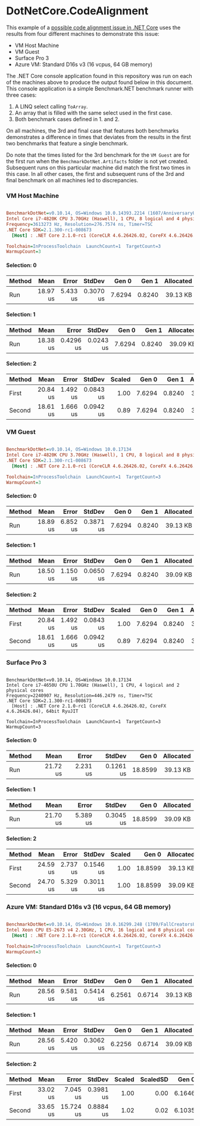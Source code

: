 ﻿# DotNetCore.CodeAlignment

This example of a [possible code alignment issue in .NET Core](https://github.com/dotnet/coreclr/issues/17932) uses the results from four different machines to demonstrate this issue:

- VM Host Machine
- VM Guest
- Surface Pro 3
- Azure VM: Standard D16s v3 (16 vcpus, 64 GB memory)

The .NET Core console application found in this repository was run on each of the machines above to produce the output found below in this document. This console application is a simple Benchmark.NET benchmark runner with three cases:

1. A LINQ select calling `ToArray`.
1. An array that is filled with the same select used in the first case.
1. Both benchmark cases defined in 1. and 2.

On all machines, the 3rd and final case that features both benchmarks demonstrates a difference in times that deviates from the results in the first two benchmarks that feature a single benchmark. 

Do note that the times listed for the 3rd benchmark for the `VM Guest` are for the first run when the `BenchmarkDotNet.Artifacts` folder is not yet created.  Subsequent runs on this particular machine did match the first two times in this case.  In all other cases, the first and subsequent runs of the 3rd and final benchmark on all machines led to discrepancies.

### VM Host Machine

``` ini

BenchmarkDotNet=v0.10.14, OS=Windows 10.0.14393.2214 (1607/AnniversaryUpdate/Redstone1)
Intel Core i7-4820K CPU 3.70GHz (Haswell), 1 CPU, 8 logical and 4 physical cores
Frequency=3613273 Hz, Resolution=276.7574 ns, Timer=TSC
.NET Core SDK=2.1.300-rc1-008673
  [Host] : .NET Core 2.1.0-rc1 (CoreCLR 4.6.26426.02, CoreFX 4.6.26426.04), 64bit RyuJIT

Toolchain=InProcessToolchain  LaunchCount=1  TargetCount=3
WarmupCount=3

```

#### Selection: 0

| Method |     Mean |    Error |    StdDev |  Gen 0 |  Gen 1 | Allocated |
|------- |---------:|---------:|----------:|-------:|-------:|----------:|
|    Run | 18.97 us | 5.433 us | 0.3070 us | 7.6294 | 0.8240 |  39.13 KB |

#### Selection: 1

| Method |     Mean |     Error |    StdDev |  Gen 0 |  Gen 1 | Allocated |
|------- |---------:|----------:|----------:|-------:|-------:|----------:|
|    Run | 18.38 us | 0.4296 us | 0.0243 us | 7.6294 | 0.8240 |  39.09 KB |

#### Selection: 2

| Method |     Mean |    Error |    StdDev | Scaled |  Gen 0 |  Gen 1 | Allocated |
|------- |---------:|---------:|----------:|-------:|-------:|-------:|----------:|
|  First | 20.84 us | 1.492 us | 0.0843 us |   1.00 | 7.6294 | 0.8240 |  39.13 KB |
| Second | 18.61 us | 1.666 us | 0.0942 us |   0.89 | 7.6294 | 0.8240 |  39.09 KB |

### VM Guest

``` ini

BenchmarkDotNet=v0.10.14, OS=Windows 10.0.17134
Intel Core i7-4820K CPU 3.70GHz (Haswell), 1 CPU, 8 logical and 8 physical cores
.NET Core SDK=2.1.300-rc1-008673
  [Host] : .NET Core 2.1.0-rc1 (CoreCLR 4.6.26426.02, CoreFX 4.6.26426.04), 64bit RyuJIT

Toolchain=InProcessToolchain  LaunchCount=1  TargetCount=3
WarmupCount=3

```

#### Selection: 0

| Method |     Mean |    Error |    StdDev |  Gen 0 |  Gen 1 | Allocated |
|------- |---------:|---------:|----------:|-------:|-------:|----------:|
|    Run | 18.89 us | 6.852 us | 0.3871 us | 7.6294 | 0.8240 |  39.13 KB |

#### Selection: 1

| Method |     Mean |    Error |    StdDev |  Gen 0 |  Gen 1 | Allocated |
|------- |---------:|---------:|----------:|-------:|-------:|----------:|
|    Run | 18.50 us | 1.150 us | 0.0650 us | 7.6294 | 0.8240 |  39.09 KB |

#### Selection: 2

| Method |     Mean |    Error |    StdDev | Scaled |  Gen 0 |  Gen 1 | Allocated |
|------- |---------:|---------:|----------:|-------:|-------:|-------:|----------:|
|  First | 20.84 us | 1.492 us | 0.0843 us |   1.00 | 7.6294 | 0.8240 |  39.13 KB |
| Second | 18.61 us | 1.666 us | 0.0942 us |   0.89 | 7.6294 | 0.8240 |  39.09 KB |

### Surface Pro 3

```

BenchmarkDotNet=v0.10.14, OS=Windows 10.0.17134
Intel Core i7-4650U CPU 1.70GHz (Haswell), 1 CPU, 4 logical and 2 physical cores
Frequency=2240907 Hz, Resolution=446.2479 ns, Timer=TSC
.NET Core SDK=2.1.300-rc1-008673
  [Host] : .NET Core 2.1.0-rc1 (CoreCLR 4.6.26426.02, CoreFX 4.6.26426.04), 64bit RyuJIT

Toolchain=InProcessToolchain  LaunchCount=1  TargetCount=3
WarmupCount=3

```

#### Selection: 0

| Method |     Mean |    Error |    StdDev |   Gen 0 | Allocated |
|------- |---------:|---------:|----------:|--------:|----------:|
|    Run | 21.72 us | 2.231 us | 0.1261 us | 18.8599 |  39.13 KB |

#### Selection: 1

| Method |     Mean |    Error |    StdDev |   Gen 0 | Allocated |
|------- |---------:|---------:|----------:|--------:|----------:|
|    Run | 21.70 us | 5.389 us | 0.3045 us | 18.8599 |  39.09 KB |


#### Selection: 2

| Method |     Mean |    Error |    StdDev | Scaled |   Gen 0 | Allocated |
|------- |---------:|---------:|----------:|-------:|--------:|----------:|
|  First | 24.59 us | 2.737 us | 0.1546 us |   1.00 | 18.8599 |  39.13 KB |
| Second | 24.70 us | 5.329 us | 0.3011 us |   1.00 | 18.8599 |  39.09 KB |

### Azure VM: Standard D16s v3 (16 vcpus, 64 GB memory)

``` ini

BenchmarkDotNet=v0.10.14, OS=Windows 10.0.16299.248 (1709/FallCreatorsUpdate/Redstone3)
Intel Xeon CPU E5-2673 v4 2.30GHz, 1 CPU, 16 logical and 8 physical cores
  [Host] : .NET Core 2.1.0-rc1 (CoreCLR 4.6.26426.02, CoreFX 4.6.26426.04), 64bit RyuJIT

Toolchain=InProcessToolchain  LaunchCount=1  TargetCount=3
WarmupCount=3

```

#### Selection: 0

| Method |     Mean |    Error |    StdDev |  Gen 0 |  Gen 1 | Allocated |
|------- |---------:|---------:|----------:|-------:|-------:|----------:|
|    Run | 28.56 us | 9.581 us | 0.5414 us | 6.2561 | 0.6714 |  39.13 KB |

#### Selection: 1

| Method |     Mean |    Error |    StdDev |  Gen 0 |  Gen 1 | Allocated |
|------- |---------:|---------:|----------:|-------:|-------:|----------:|
|    Run | 28.56 us | 5.420 us | 0.3062 us | 6.2256 | 0.6714 |  39.09 KB |

#### Selection: 2

| Method |     Mean |     Error |    StdDev | Scaled | ScaledSD |  Gen 0 |  Gen 1 | Allocated |
|------- |---------:|----------:|----------:|-------:|---------:|-------:|-------:|----------:|
|  First | 33.02 us |  7.045 us | 0.3981 us |   1.00 |     0.00 | 6.1646 | 0.6714 |  39.13 KB |
| Second | 33.65 us | 15.724 us | 0.8884 us |   1.02 |     0.02 | 6.1035 | 0.6714 |  39.09 KB |